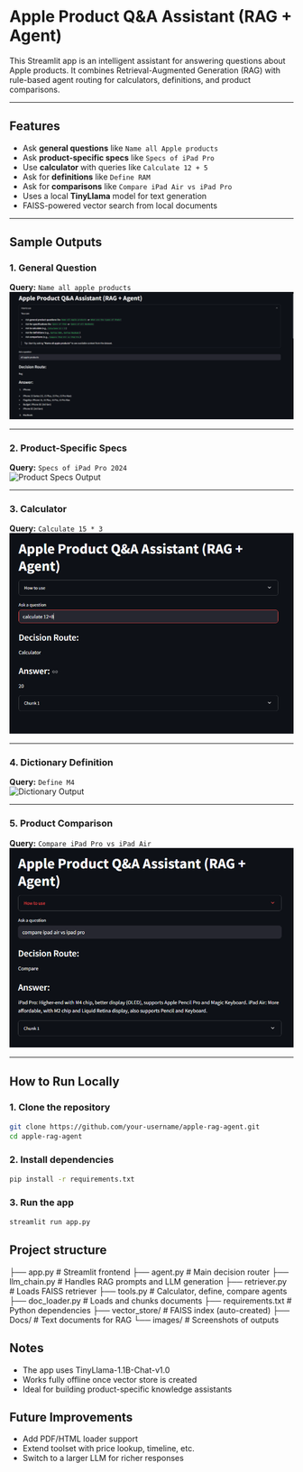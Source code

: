# Apple Product Q&A Assistant (RAG + Agent)

This Streamlit app is an intelligent assistant for answering questions about Apple products. It combines Retrieval-Augmented Generation (RAG) with rule-based agent routing for calculators, definitions, and product comparisons.

---

## Features

- Ask **general questions** like `Name all Apple products`
- Ask **product-specific specs** like `Specs of iPad Pro`
- Use **calculator** with queries like `Calculate 12 + 5`
- Ask for **definitions** like `Define RAM`
- Ask for **comparisons** like `Compare iPad Air vs iPad Pro`
- Uses a local **TinyLlama** model for text generation
- FAISS-powered vector search from local documents

---

## Sample Outputs

### 1. General Question  
**Query:** `Name all apple products`  
![General Question Output](images/output_general.png)

---

### 2. Product-Specific Specs  
**Query:** `Specs of iPad Pro 2024`  
![Product Specs Output](images/output_product_specs.png)

---

### 3. Calculator  
**Query:** `Calculate 15 * 3`  
![Calculator Output](images/output_calculator.png)

---

### 4. Dictionary Definition  
**Query:** `Define M4`  
![Dictionary Output](images/output_define.png)

---

### 5. Product Comparison  
**Query:** `Compare iPad Pro vs iPad Air`  
![Comparison Output](images/output_compare.png)

---

## How to Run Locally

### 1. Clone the repository

```bash
git clone https://github.com/your-username/apple-rag-agent.git
cd apple-rag-agent
```

### 2. Install dependencies 

```bash
pip install -r requirements.txt
```

### 3. Run the app

```bash
streamlit run app.py
```

## Project structure 

├── app.py               # Streamlit frontend
├── agent.py             # Main decision router
├── llm_chain.py         # Handles RAG prompts and LLM generation
├── retriever.py         # Loads FAISS retriever
├── tools.py             # Calculator, define, compare agents
├── doc_loader.py        # Loads and chunks documents
├── requirements.txt     # Python dependencies
├── vector_store/        # FAISS index (auto-created)
├── Docs/                # Text documents for RAG
└── images/              # Screenshots of outputs

## Notes 
- The app uses TinyLlama-1.1B-Chat-v1.0
- Works fully offline once vector store is created
- Ideal for building product-specific knowledge assistants

## Future Improvements 
- Add PDF/HTML loader support
- Extend toolset with price lookup, timeline, etc.
- Switch to a larger LLM for richer responses


